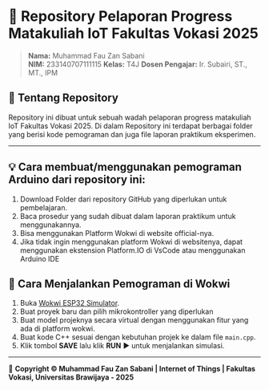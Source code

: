 # 📌 Repository Pelaporan Progress Matakuliah IoT Fakultas Vokasi 2025

> **Nama:** Muhammad Fau Zan Sabani  
> **NIM:** 233140707111115
> **Kelas:** T4J
> **Dosen Pengajar:** Ir. Subairi, ST., MT., IPM

## 📖 **Tentang Repository**

Repository ini dibuat untuk sebuah wadah pelaporan progress matakuliah IoT Fakultas Vokasi 2025. Di dalam Repository ini terdapat berbagai folder yang berisi kode pemograman dan juga file laporan praktikum eksperimen.

---
## 💡 Cara membuat/menggunakan pemograman Arduino dari repository ini:

1. Download Folder dari repository GitHub yang diperlukan untuk pembelajaran.
2. Baca prosedur yang sudah dibuat dalam laporan praktikum untuk menggunakannya.
3. Bisa menggunakan Platform Wokwi di website official-nya.
4. Jika tidak ingin menggunakan platform Wokwi di websitenya, dapat menggunakan ekstension Platform.IO di VsCode atau menggunakan Arduino IDE 

## 🚀 **Cara Menjalankan Pemograman di Wokwi**

1. Buka [Wokwi ESP32 Simulator](https://wokwi.com/).
2. Buat proyek baru dan pilih mikrokontroller yang diperlukan
3. Buat model projeknya secara virtual dengan menggunakan fitur yang ada di platform wokwi.
4. Buat kode C++ sesuai dengan kebutuhan projek ke dalam file `main.cpp`.
5. Klik tombol **SAVE** lalu klik **RUN** ▶ untuk menjalankan simulasi.

---

🔗 **Copyright © Muhammad Fau Zan Sabani | Internet of Things | Fakultas Vokasi, Universitas Brawijaya - 2025**
